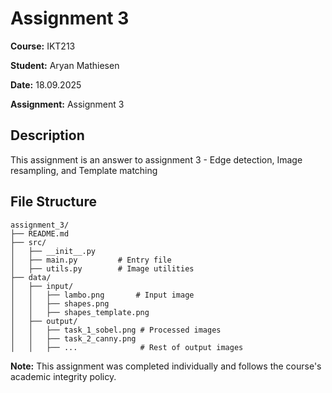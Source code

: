 # Assignment 3

**Course:** IKT213

**Student:** Aryan Mathiesen  

**Date:** 18.09.2025

**Assignment:** Assignment 3

## Description

This assignment is an answer to assignment 3 - Edge detection, Image resampling, and Template matching

## File Structure

```
assignment_3/
├── README.md
├── src/
│   ├── __init__.py
│   ├── main.py         # Entry file
│   ├── utils.py        # Image utilities
├── data/
│   ├── input/
│   │   ├── lambo.png       # Input image
│   │   ├── shapes.png
│   │   ├── shapes_template.png
│   ├── output/
│   │   ├── task_1_sobel.png # Processed images
│   │   ├── task_2_canny.png
│   │   ├── ...              # Rest of output images
```

**Note:** This assignment was completed individually and follows the course's academic integrity policy.